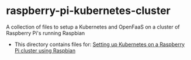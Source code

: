 # raspberry-pi-kubernetes-cluster

A collection of files to setup a Kubernetes and OpenFaaS on a cluster of Raspberry Pi's running Raspbian

* This directory contains files for: [Setting up Kubernetes on a Raspberry Pi cluster using Raspbian](https://johnwyles.github.io/posts/setting-up-kubernetes-and-openfaas-on-a-raspberry-pi-cluster-using-raspbian/)
